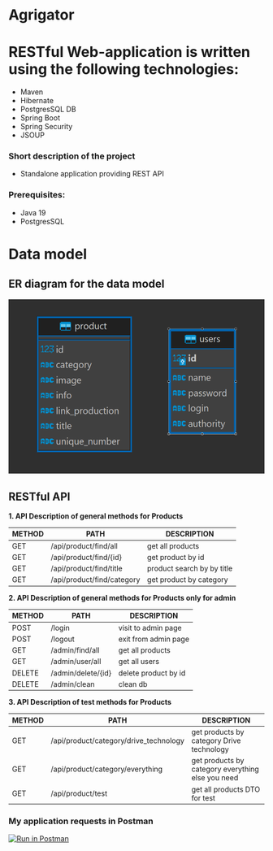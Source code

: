 # Agrigator
# RESTful Web-application is written using the following technologies: 
  - Maven 
  - Hibernate 
  - PostgresSQL DB 
  - Spring Boot
  - Spring Security
  - JSOUP
### Short description of the project
  - Standalone application providing REST API

### Prerequisites:
- Java 19
- PostgresSQL

# Data model
## ER diagram for the data model

![redm_db.png](src/main/resources/img/readme_db.png)

## RESTful API

**1. API Description of general methods for Products**

METHOD | PATH | DESCRIPTION
------------|-----|------------
GET | /api/product/find/all | get all products
GET | /api/product/find/{id} | get product by id
GET | /api/product/find/title | product search by by title
GET | /api/product/find/category | get product by category

**2. API Description of general methods for Products only for admin**

METHOD | PATH               | DESCRIPTION
------------|--------------------|------------
POST | /login             | visit to admin page
POST | /logout            | exit from admin page
GET | /admin/find/all    | get all products
GET | /admin/user/all    | get all users
DELETE | /admin/delete/{id} | delete product by id
DELETE | /admin/clean       | clean db

**3. API Description of test methods for Products**

METHOD | PATH                                        | DESCRIPTION
------------|---------------------------------------------|------------
GET | /api/product/category/drive_technology      | get products by category Drive technology
GET | /api/product/category/everything | get products by category everything else you need
GET | /api/product/test                           | get all products DTO for test

### My application requests in Postman
[![Run in Postman](https://run.pstmn.io/button.svg)](https://app.getpostman.com/run-collection/d9af219fea3fe665c736?action=collection%2Fimport)
